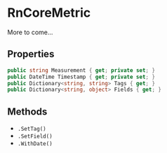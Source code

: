 # RnCoreMetric

More to come...

## Properties

```cs
public string Measurement { get; private set; }
public DateTime Timestamp { get; private set; }
public Dictionary<string, string> Tags { get; }
public Dictionary<string, object> Fields { get; }
```

## Methods

- `.SetTag()`
- `.SetField()`
- `.WithDate()`
